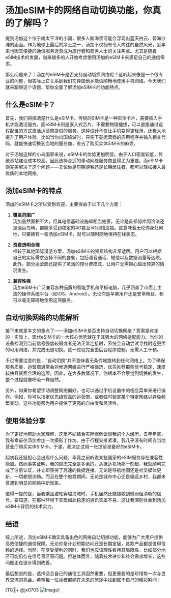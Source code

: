 # 汤加eSIM卡的网络自动切换功能，你真的了解吗？

提到汤加这个位于南太平洋的小国，很多人脑海里可能会浮现出蓝天白云、碧海沙滩的画面。作为地球上最后的净土之一，汤加不仅拥有令人向往的自然风光，近年来也因其便捷的通信服务逐渐成为旅行者和商务人士的关注焦点。尤其是随着eSIM技术的发展，越来越多的人开始考虑使用汤加的eSIM卡来满足自己的通信需求。

那么问题来了：汤加的eSIM卡是否支持自动切换网络呢？这听起来像是一个很专业的问题，但实际上它关系到我们在异国他乡能否顺畅地使用手机网络。今天我们就来聊聊这个话题，帮你全面了解汤加eSIM卡的功能特点。

## 什么是eSIM卡？

首先，我们得搞清楚什么是eSIM卡。传统的SIM卡是一种实体卡片，需要插入手机才能激活服务。而eSIM卡则是嵌入式芯片，不需要物理插拔，可以直接通过远程配置的方式激活运营商提供的服务。这种设计不仅让手机变得更轻薄，还极大地提升了用户体验。比如当你出国旅游时，只需下载运营商的应用程序并输入相关代码，就能快速切换到当地的服务商，省去了购买实体SIM卡的麻烦。

对于汤加这样的小岛国家来说，eSIM卡的优势更加明显。由于人口密度较低，传统基站建设成本较高，因此选择合适的移动网络服务商显得尤为重要。而eSIM卡则完美解决了这个问题——无论你是短期游客还是长期居住者，都可以轻松接入最优质的本地网络。

## 汤加eSIM卡的特点

汤加的eSIM卡之所以受到欢迎，主要得益于以下几个方面：

1. **覆盖范围广**  
   汤加虽然面积不大，但其电信基础设施却相当完善。无论是首都努库阿洛法还是偏远岛屿，都能享受到稳定的4G甚至5G网络连接。这意味着无论你身处何地，只要拥有一张汤加eSIM卡，就可以随时随地保持在线状态。

2. **资费透明合理**  
   相较于其他国际漫游方案，汤加eSIM卡的资费结构非常透明。用户可以根据自己的实际需求选择不同的套餐，包括语音通话、短信以及数据流量等选项。此外，部分运营商还提供了灵活的预付费模式，让用户无需担心超出预算的情况发生。

3. **兼容性强**  
   汤加eSIM卡广泛兼容各种品牌的智能手机和平板电脑，几乎涵盖了市面上主流的操作系统平台（如iOS、Android）。无论你是苹果用户还是安卓粉丝，都可以毫无障碍地使用这项服务。

## 自动切换网络的功能解析

接下来就是本文的重点了——汤加eSIM卡是否支持自动切换网络？答案是肯定的！实际上，现代eSIM卡的一大核心优势就在于其强大的网络适配能力。当你的设备检测到当前信号强度较弱或者无法正常连接时，系统会自动尝试寻找附近更优的可用网络，并完成无缝切换。这一过程完全由后台程序控制，无需人工干预。

不过需要注意的是，“自动切换”并不意味着无条件地跳转到任何网络上。为了确保服务质量，运营商通常会对候选网络进行严格筛选，优先推荐那些信号稳定、速度较快且资费合理的选项。因此，在大多数情况下，你根本不会察觉到切换的发生，整个过程就像呼吸一样自然。

另外，如果你希望手动调整网络偏好，也可以通过手机设置中的相应菜单来进行操作。例如，你可以指定优先级较高的运营商，或者临时锁定某个特定网络以避免频繁变动。这些功能都为用户提供了更高的自由度和灵活性。

## 使用体验分享

为了更好地帮助大家理解，这里不妨结合实际案例谈谈我的个人经历。去年年底，我有幸前往汤加参加一次摄影工作坊。由于行程安排紧凑，我几乎没有时间去当地营业厅购买实体SIM卡。于是，我决定试用一张提前准备好的eSIM卡。

起初我还挺担心会出现什么问题，毕竟之前听说某些国家的eSIM服务存在兼容性隐患。然而事实证明，我的顾虑完全是多余的。从抵达机场那一刻起，我就顺利完成了注册认证，并立即获得了高速的数据连接。无论是导航地图还是社交媒体更新，一切都很流畅。而且在整个旅程期间，无论是城市中心还是偏远乡村，我都未曾遇到明显的网络中断现象。

值得一提的是，当我乘坐渡轮穿越海域时，手机居然还能接收到微弱但清晰的信号。要知道，在那种环境下实现如此稳定的通讯实属不易。这让我深刻体会到汤加eSIM卡背后的技术实力。

## 结语

综上所述，汤加eSIM卡确实具备出色的网络自动切换功能，能够为广大用户提供高效便捷的通信保障。无论你是计划短期访问还是长期定居，这款产品都是值得信赖的选择。当然，在享受便利的同时，我们也应该理性看待其局限性，比如部分地区可能仍存在信号盲区等问题。但总体而言，随着技术进步和社会需求增长，这些问题正在逐步得到改善。

最后想说的是，选择适合自己的通信工具固然重要，但更重要的是珍惜每一次与世界交流的机会。希望每一位读者都能在未来的旅途中找到属于自己的精彩瞬间！

[TG💪+ @jx0703 ![Image](https://github.com/user-attachments/assets/dbca1d08-cadb-493c-b0ec-ad6f7a83f270)]